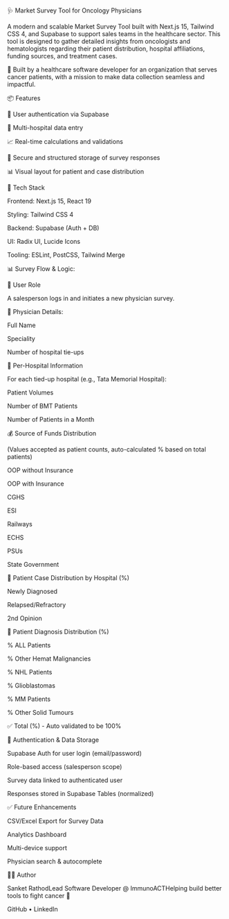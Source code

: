 🩺 Market Survey Tool for Oncology Physicians

A modern and scalable Market Survey Tool built with Next.js 15, Tailwind CSS 4, and Supabase to support sales teams in the healthcare sector. This tool is designed to gather detailed insights from oncologists and hematologists regarding their patient distribution, hospital affiliations, funding sources, and treatment cases.

📌 Built by a healthcare software developer for an organization that serves cancer patients, with a mission to make data collection seamless and impactful.

📦 Features

👤 User authentication via Supabase

🏥 Multi-hospital data entry

📈 Real-time calculations and validations

💾 Secure and structured storage of survey responses

📊 Visual layout for patient and case distribution

🚀 Tech Stack

Frontend: Next.js 15, React 19

Styling: Tailwind CSS 4

Backend: Supabase (Auth + DB)

UI: Radix UI, Lucide Icons

Tooling: ESLint, PostCSS, Tailwind Merge

📊 Survey Flow & Logic:

👤 User Role

A salesperson logs in and initiates a new physician survey.

📝 Physician Details:

Full Name

Speciality

Number of hospital tie-ups

🏥 Per-Hospital Information

For each tied-up hospital (e.g., Tata Memorial Hospital):

Patient Volumes

Number of BMT Patients

Number of Patients in a Month

💰 Source of Funds Distribution

(Values accepted as patient counts, auto-calculated % based on total patients)

OOP without Insurance

OOP with Insurance

CGHS

ESI

Railways

ECHS

PSUs

State Government

🔎 Patient Case Distribution by Hospital (%)

Newly Diagnosed

Relapsed/Refractory

2nd Opinion

🧬 Patient Diagnosis Distribution (%)

% ALL Patients

% Other Hemat Malignancies

% NHL Patients

% Glioblastomas

% MM Patients

% Other Solid Tumours

✅ Total (%) - Auto validated to be 100%

🔐 Authentication & Data Storage

Supabase Auth for user login (email/password)

Role-based access (salesperson scope)

Survey data linked to authenticated user

Responses stored in Supabase Tables (normalized)


✅ Future Enhancements

CSV/Excel Export for Survey Data

Analytics Dashboard

Multi-device support

Physician search & autocomplete


🙋‍♂️ Author

Sanket RathodLead Software Developer @ ImmunoACTHelping build better tools to fight cancer 🧬

GitHub • LinkedIn

